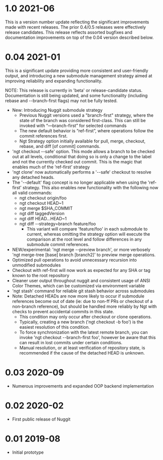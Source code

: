 # 1.0  2021-06

This is a version number update reflecting the significant
improvements made with recent releases.  The prior 0.4/0.5 releases
were effectively release candidates.  This release reflects assorted bugfixes and
documentation improvements on top of the 0.04 version described below.

# 0.04 2021-01

This is a significant update providing more consistent and
user-friendly output, and introducing a new submodule management
strategy aimed at improving reliability and expanding functionality.

NOTE: This release is currently in 'beta' or release-candidate status.
Documentation is still being updated, and some functionality
(including rebase and --branch-first flags) may not be fully tested.

 
- New: Introducing Nuggit submodule strategy
  - Previous Nuggit versions used a "branch-first" strategy, where the state of the branch was considered first-class.  This can still be invoked with “—branch-first” for selected commands
  - The new default behavior is “ref-first”, where operations follow the commit references first.
  - Ngt Strategy option initially available for pull, merge, checkout, rebase, and diff [of commit] commands.
- 'ngt checkout --safe'  option.  This mode allows a branch to be checked out at all levels, conditional that doing so is only a change to the label and not the currently checked out commit. This is the magic that enables much of the ‘ref-first’ strategy
- 'ngt clone' now automatically performs a '--safe' checkout to resolve any detached heads.
- The '--default' flag concept is no longer applicable when using the 'ref-first' strategy.  This also enables new functionality with the following now all valid commands:
   - ngt checkout origin/foo
   - ngt checkout HEAD~1
   - ngt merge $SHA_COMMIT
   - ngt diff taggedVersion
   - ngt diff HEAD...HEAD~1
   - ngt diff --strategy=branch feature/foo
     - This variant will compare 'feature/foo' in each submodule to current, whereas omitting the strategy option will execute the comparison at the root level and follow differences in any submodule commit references.
- NEW/experimental: 'ngt merge --preview branch', or more verbosely 'ngt merge-tree [base] branch [branch2]' to preview merge operations.
- Optimized pull operations to avoid unnecessary recursion into unmodified submodules
- Checkout with ref-first will now work as expected for any SHA or tag known to the root repository
- Cleaner user output throughout nuggit and consistent usage of ANSI Color Themes, which can be customized via environment variable
- 'ngt stash' command for reliable git stash behavior across submodules
- Note: Detached HEADs are now more likely to occur if submodule references become out of date (ie: due to non-ff PRs or checkout of a non-branch reference), but should be handled more reliably by Ngt with checks to prevent accidental commits in this state.
  - This condition may only occur after checkout or clone operations.
  - Typically, creating a new branch ('ngt checkout -b foo') is the easiest resolution of this condition.
  - To force synchronization with the latest remote branch, you can invoke 'ngt checkout --branch-first foo', however be aware that this can result in lost commits under certain conditions.
  - Manual resolution, or at least verification of repository state, is recommended if the cause of the detached HEAD is unknown.

# 0.03 2020-09

- Numerous improvements and expanded OOP backend implementation

# 0.02 2020-02

- First public release of Nuggit

# 0.01 2019-08

- Initial prototype
